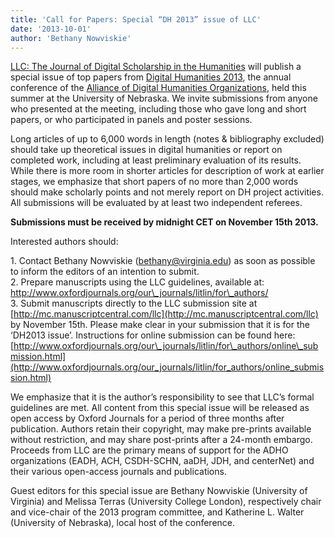 ```yaml
---
title: 'Call for Papers: Special “DH 2013” issue of LLC'
date: '2013-10-01'
author: 'Bethany Nowviskie'
---
```

[LLC: The Journal of Digital Scholarship in the Humanities](http://llc.oxfordjournals.org/) will publish a special issue of top papers from [Digital Humanities 2013](http://dh2013.unl.edu/), the annual conference of the [Alliance of Digital Humanities Organizations](http://adho.org), held this summer at the University of Nebraska. We invite submissions from anyone who presented at the meeting, including those who gave long and short papers, or who participated in panels and poster sessions.

Long articles of up to 6,000 words in length (notes &amp; bibliography excluded) should take up theoretical issues in digital humanities or report on completed work, including at least preliminary evaluation of its results. While there is more room in shorter articles for description of work at earlier stages, we emphasize that short papers of no more than 2,000 words should make scholarly points and not merely report on DH project activities. All submissions will be evaluated by at least two independent referees.

**Submissions must be received by midnight CET on November 15th 2013.**

Interested authors should:

1\. Contact Bethany Nowviskie ([bethany@virginia.edu](bethany@virginia.edu)) as soon as possible to inform the editors of an intention to submit.  
2\. Prepare manuscripts using the LLC guidelines, available at: [http://www.oxfordjournals.org/our\_journals/litlin/for\_authors/ ](http://www.oxfordjournals.org/our_journals/litlin/for_authors/%20)  
3\. Submit manuscripts directly to the LLC submission site at [http://mc.manuscriptcentral.com/llc](http://mc.manuscriptcentral.com/llc) by November 15th. Please make clear in your submission that it is for the ‘DH2013 issue’. Instructions for online submission can be found here: [http://www.oxfordjournals.org/our\_journals/litlin/for\_authors/online\_submission.html](http://www.oxfordjournals.org/our_journals/litlin/for_authors/online_submission.html)

We emphasize that it is the author’s responsibility to see that LLC’s formal guidelines are met. All content from this special issue will be released as open access by Oxford Journals for a period of three months after publication. Authors retain their copyright, may make pre-prints available without restriction, and may share post-prints after a 24-month embargo. Proceeds from LLC are the primary means of support for the ADHO organizations (EADH, ACH, CSDH-SCHN, aaDH, JDH, and centerNet) and their various open-access journals and publications.

Guest editors for this special issue are Bethany Nowviskie (University of Virginia) and Melissa Terras (University College London), respectively chair and vice-chair of the 2013 program committee, and Katherine L. Walter (University of Nebraska), local host of the conference.